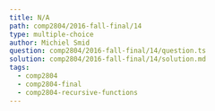 ```yaml
---
title: N/A
path: comp2804/2016-fall-final/14
type: multiple-choice
author: Michiel Smid
question: comp2804/2016-fall-final/14/question.ts
solution: comp2804/2016-fall-final/14/solution.md
tags:
  - comp2804
  - comp2804-final
  - comp2804-recursive-functions
---
```

